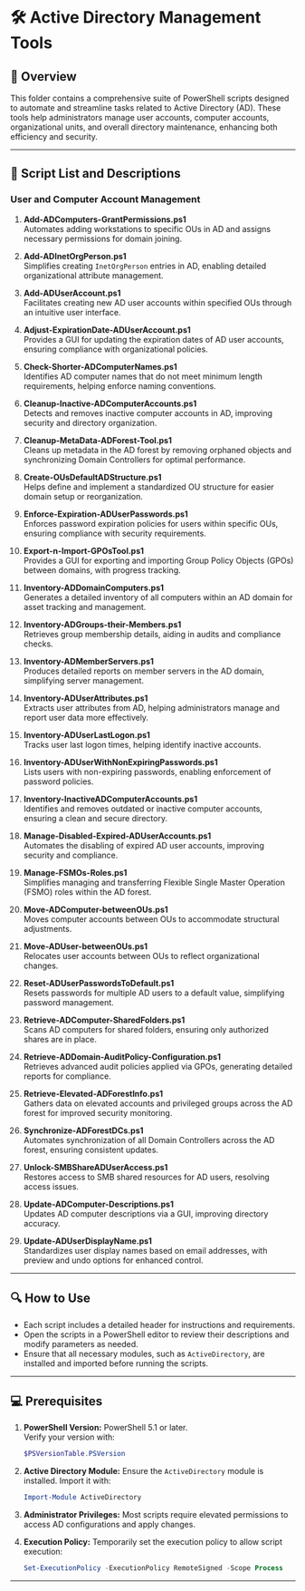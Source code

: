 # 🛠️ Active Directory Management Tools

## 📄 Overview

This folder contains a comprehensive suite of PowerShell scripts designed to automate and streamline tasks related to Active Directory (AD). These tools help administrators manage user accounts, computer accounts, organizational units, and overall directory maintenance, enhancing both efficiency and security.

---

## 📜 Script List and Descriptions

### User and Computer Account Management

1. **Add-ADComputers-GrantPermissions.ps1**  
   Automates adding workstations to specific OUs in AD and assigns necessary permissions for domain joining.

2. **Add-ADInetOrgPerson.ps1**  
   Simplifies creating `InetOrgPerson` entries in AD, enabling detailed organizational attribute management.

3. **Add-ADUserAccount.ps1**  
   Facilitates creating new AD user accounts within specified OUs through an intuitive user interface.

4. **Adjust-ExpirationDate-ADUserAccount.ps1**  
   Provides a GUI for updating the expiration dates of AD user accounts, ensuring compliance with organizational policies.

5. **Check-Shorter-ADComputerNames.ps1**  
   Identifies AD computer names that do not meet minimum length requirements, helping enforce naming conventions.

6. **Cleanup-Inactive-ADComputerAccounts.ps1**  
   Detects and removes inactive computer accounts in AD, improving security and directory organization.

7. **Cleanup-MetaData-ADForest-Tool.ps1**  
   Cleans up metadata in the AD forest by removing orphaned objects and synchronizing Domain Controllers for optimal performance.

8. **Create-OUsDefaultADStructure.ps1**  
   Helps define and implement a standardized OU structure for easier domain setup or reorganization.

9. **Enforce-Expiration-ADUserPasswords.ps1**  
   Enforces password expiration policies for users within specific OUs, ensuring compliance with security requirements.

10. **Export-n-Import-GPOsTool.ps1**  
    Provides a GUI for exporting and importing Group Policy Objects (GPOs) between domains, with progress tracking.

11. **Inventory-ADDomainComputers.ps1**  
    Generates a detailed inventory of all computers within an AD domain for asset tracking and management.

12. **Inventory-ADGroups-their-Members.ps1**  
    Retrieves group membership details, aiding in audits and compliance checks.

13. **Inventory-ADMemberServers.ps1**  
    Produces detailed reports on member servers in the AD domain, simplifying server management.

14. **Inventory-ADUserAttributes.ps1**  
    Extracts user attributes from AD, helping administrators manage and report user data more effectively.

15. **Inventory-ADUserLastLogon.ps1**  
    Tracks user last logon times, helping identify inactive accounts.

16. **Inventory-ADUserWithNonExpiringPasswords.ps1**  
    Lists users with non-expiring passwords, enabling enforcement of password policies.

17. **Inventory-InactiveADComputerAccounts.ps1**  
    Identifies and removes outdated or inactive computer accounts, ensuring a clean and secure directory.

18. **Manage-Disabled-Expired-ADUserAccounts.ps1**  
    Automates the disabling of expired AD user accounts, improving security and compliance.

19. **Manage-FSMOs-Roles.ps1**  
    Simplifies managing and transferring Flexible Single Master Operation (FSMO) roles within the AD forest.

20. **Move-ADComputer-betweenOUs.ps1**  
    Moves computer accounts between OUs to accommodate structural adjustments.

21. **Move-ADUser-betweenOUs.ps1**  
    Relocates user accounts between OUs to reflect organizational changes.

22. **Reset-ADUserPasswordsToDefault.ps1**  
    Resets passwords for multiple AD users to a default value, simplifying password management.

23. **Retrieve-ADComputer-SharedFolders.ps1**  
    Scans AD computers for shared folders, ensuring only authorized shares are in place.

24. **Retrieve-ADDomain-AuditPolicy-Configuration.ps1**  
    Retrieves advanced audit policies applied via GPOs, generating detailed reports for compliance.

25. **Retrieve-Elevated-ADForestInfo.ps1**  
    Gathers data on elevated accounts and privileged groups across the AD forest for improved security monitoring.

26. **Synchronize-ADForestDCs.ps1**  
    Automates synchronization of all Domain Controllers across the AD forest, ensuring consistent updates.

27. **Unlock-SMBShareADUserAccess.ps1**  
    Restores access to SMB shared resources for AD users, resolving access issues.

28. **Update-ADComputer-Descriptions.ps1**  
    Updates AD computer descriptions via a GUI, improving directory accuracy.

29. **Update-ADUserDisplayName.ps1**  
    Standardizes user display names based on email addresses, with preview and undo options for enhanced control.

---

## 🔍 How to Use

- Each script includes a detailed header for instructions and requirements.
- Open the scripts in a PowerShell editor to review their descriptions and modify parameters as needed.
- Ensure that all necessary modules, such as `ActiveDirectory`, are installed and imported before running the scripts.

---

## 💻 Prerequisites

1. **PowerShell Version:** PowerShell 5.1 or later.  
   Verify your version with:  
   ```powershell
   $PSVersionTable.PSVersion
   ```

2. **Active Directory Module:** Ensure the `ActiveDirectory` module is installed. Import it with:  
   ```powershell
   Import-Module ActiveDirectory
   ```

3. **Administrator Privileges:** Most scripts require elevated permissions to access AD configurations and apply changes.

4. **Execution Policy:** Temporarily set the execution policy to allow script execution:  
   ```powershell
   Set-ExecutionPolicy -ExecutionPolicy RemoteSigned -Scope Process
   ``` 

--- 
